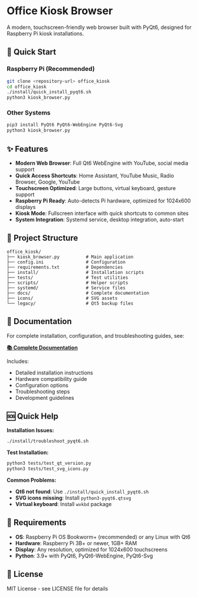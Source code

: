# Office Kiosk Browser

A modern, touchscreen-friendly web browser built with PyQt6, designed for Raspberry Pi kiosk installations.

## 🚀 Quick Start

### Raspberry Pi (Recommended)
```bash
git clone <repository-url> office_kiosk
cd office_kiosk
./install/quick_install_pyqt6.sh
python3 kiosk_browser.py
```

### Other Systems
```bash
pip3 install PyQt6 PyQt6-WebEngine PyQt6-Svg
python3 kiosk_browser.py
```

## ✨ Features

- **Modern Web Browser**: Full Qt6 WebEngine with YouTube, social media support
- **Quick Access Shortcuts**: Home Assistant, YouTube Music, Radio Browser, Google, YouTube
- **Touchscreen Optimized**: Large buttons, virtual keyboard, gesture support
- **Raspberry Pi Ready**: Auto-detects Pi hardware, optimized for 1024x600 displays
- **Kiosk Mode**: Fullscreen interface with quick shortcuts to common sites
- **System Integration**: Systemd service, desktop integration, auto-start

## 📁 Project Structure

```
office_kiosk/
├── kiosk_browser.py          # Main application
├── config.ini                # Configuration
├── requirements.txt          # Dependencies
├── install/                  # Installation scripts
├── tests/                    # Test utilities
├── scripts/                  # Helper scripts
├── systemd/                  # Service files
├── docs/                     # Complete documentation
├── icons/                    # SVG assets
└── legacy/                   # Qt5 backup files
```

## 📖 Documentation

For complete installation, configuration, and troubleshooting guides, see:

**[📚 Complete Documentation](docs/README.md)**

Includes:
- Detailed installation instructions
- Hardware compatibility guide
- Configuration options
- Troubleshooting steps
- Development guidelines

## 🆘 Quick Help

**Installation Issues:**
```bash
./install/troubleshoot_pyqt6.sh
```

**Test Installation:**
```bash
python3 tests/test_qt_version.py
python3 tests/test_svg_icons.py
```

**Common Problems:**
- **Qt6 not found**: Use `./install/quick_install_pyqt6.sh`
- **SVG icons missing**: Install `python3-pyqt6.qtsvg`
- **Virtual keyboard**: Install `wvkbd` package

## 🔧 Requirements

- **OS**: Raspberry Pi OS Bookworm+ (recommended) or any Linux with Qt6
- **Hardware**: Raspberry Pi 3B+ or newer, 1GB+ RAM
- **Display**: Any resolution, optimized for 1024x600 touchscreens
- **Python**: 3.9+ with PyQt6, PyQt6-WebEngine, PyQt6-Svg

## 📄 License

MIT License - see LICENSE file for details
